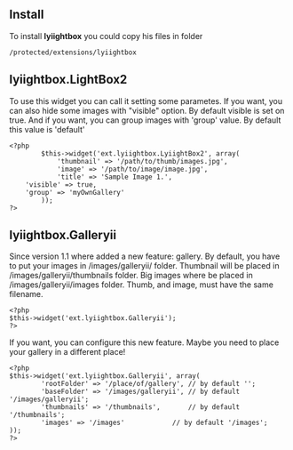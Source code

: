 Install
-------

To install **lyiightbox** you could copy his files in folder

    /protected/extensions/lyiightbox

lyiightbox.LightBox2
--------------------

To use this widget you can call it setting some parametes. If you want, you can 
also hide some images with "visible" option. By default visible is set on true. 
And if you want, you can group images with 'group' value. By default this value 
is 'default'

    <?php
            $this->widget('ext.lyiightbox.LyiightBox2', array(
                'thumbnail' => '/path/to/thumb/images.jpg',
                'image' => '/path/to/image/image.jpg',
                'title' => 'Sample Image 1.',
		'visible' => true,
		'group' => 'myOwnGallery'
            ));
    ?>

lyiightbox.Galleryii
--------------------

Since version 1.1 where added a new feature: gallery. By default, you have to 
put your images in /images/galleryii/ folder. Thumbnail will be placed in 
/images/galleryii/thumbnails folder. Big images where be placed in 
/images/galleryii/images folder. Thumb, and image, must have the same filename.

    <?php
	$this->widget('ext.lyiightbox.Galleryii');
    ?>

If you want, you can configure this new feature. Maybe you need to place your 
gallery in a different place!

    <?php
	$this->widget('ext.lyiightbox.Galleryii', array(
            'rootFolder' => '/place/of/gallery', // by default '';
            'baseFolder' => '/images/galleryii', // by default '/images/galleryii';
            'thumbnails' => '/thumbnails',	     // by default '/thumbnails';
            'images' => '/images'		     // by default '/images';
	));
    ?>